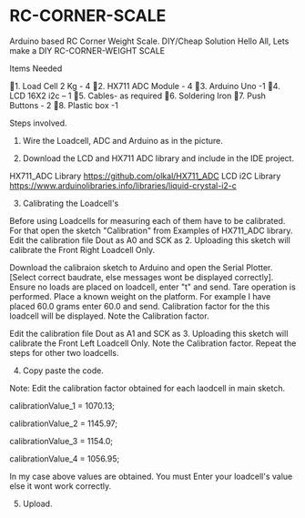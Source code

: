 # RC-CORNER-SCALE
Arduino based RC Corner Weight Scale. DIY/Cheap Solution
Hello All,
Lets make a DIY RC-CORNER-WEIGHT SCALE

Items Needed

1. Load Cell 2 Kg -  4
2. HX711 ADC Module -  4
3. Arduino Uno -1
4. LCD 16X2 i2c – 1
5. Cables- as required
6. Soldering Iron
7. Push Buttons - 2
8. Plastic box -1

Steps involved.

1. Wire the Loadcell, ADC and Arduino as in the picture.

2. Download the LCD and HX711 ADC library and include in the IDE project.

HX711_ADC Library https://github.com/olkal/HX711_ADC
LCD i2C Library https://www.arduinolibraries.info/libraries/liquid-crystal-i2-c


3. Calibrating the Loadcell's

Before using Loadcells for measuring each of them have to be calibrated.
For that open the sketch "Calibration" from Examples of HX711_ADC library.
Edit the calibration file Dout as A0 and SCK as 2. Uploading this sketch will calibrate the Front Right Loadcell Only.

Download the calibraion sketch to Arduino and open the Serial Plotter. [Select correct baudrate, else messages wont be displayed correctly]. 
Ensure no loads are placed on loadcell, enter "t" and send. Tare operation is performed. 
Place a known weight on the platform. For example I have placed 60.0 grams enter 60.0 and send.
Calibration factor for the this loadcell will be displayed.
Note the Calibration factor. 

Edit the calibration file Dout as A1 and SCK as 3. Uploading this sketch will calibrate the Front Left Loadcell Only.
Note the Calibration factor. 
Repeat the steps for other two loadcells.

4. Copy paste the code.

Note: Edit the calibration factor obtained for each laodcell in main sketch.

  calibrationValue_1 = 1070.13; 
	
  calibrationValue_2 = 1145.97; 
	
  calibrationValue_3 = 1154.0; 
	
  calibrationValue_4 = 1056.95; 
	
In my case above values are obtained. You must Enter your loadcell's value else it wont work correctly.

5. Upload.


